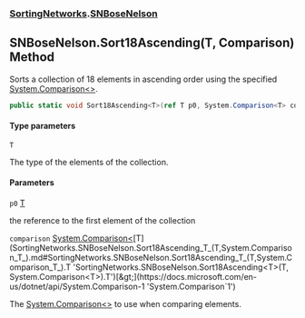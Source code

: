 ### [SortingNetworks](SortingNetworks.md 'SortingNetworks').[SNBoseNelson](SortingNetworks.SNBoseNelson.md 'SortingNetworks.SNBoseNelson')

## SNBoseNelson.Sort18Ascending<T>(T, Comparison<T>) Method

Sorts a collection of 18 elements in ascending order using the specified [System.Comparison&lt;&gt;](https://docs.microsoft.com/en-us/dotnet/api/System.Comparison-1 'System.Comparison`1').

```csharp
public static void Sort18Ascending<T>(ref T p0, System.Comparison<T> comparison);
```
#### Type parameters

<a name='SortingNetworks.SNBoseNelson.Sort18Ascending_T_(T,System.Comparison_T_).T'></a>

`T`

The type of the elements of the collection.
#### Parameters

<a name='SortingNetworks.SNBoseNelson.Sort18Ascending_T_(T,System.Comparison_T_).p0'></a>

`p0` [T](SortingNetworks.SNBoseNelson.Sort18Ascending_T_(T,System.Comparison_T_).md#SortingNetworks.SNBoseNelson.Sort18Ascending_T_(T,System.Comparison_T_).T 'SortingNetworks.SNBoseNelson.Sort18Ascending<T>(T, System.Comparison<T>).T')

the reference to the first element of the collection

<a name='SortingNetworks.SNBoseNelson.Sort18Ascending_T_(T,System.Comparison_T_).comparison'></a>

`comparison` [System.Comparison&lt;](https://docs.microsoft.com/en-us/dotnet/api/System.Comparison-1 'System.Comparison`1')[T](SortingNetworks.SNBoseNelson.Sort18Ascending_T_(T,System.Comparison_T_).md#SortingNetworks.SNBoseNelson.Sort18Ascending_T_(T,System.Comparison_T_).T 'SortingNetworks.SNBoseNelson.Sort18Ascending<T>(T, System.Comparison<T>).T')[&gt;](https://docs.microsoft.com/en-us/dotnet/api/System.Comparison-1 'System.Comparison`1')

The [System.Comparison&lt;&gt;](https://docs.microsoft.com/en-us/dotnet/api/System.Comparison-1 'System.Comparison`1') to use when comparing elements.